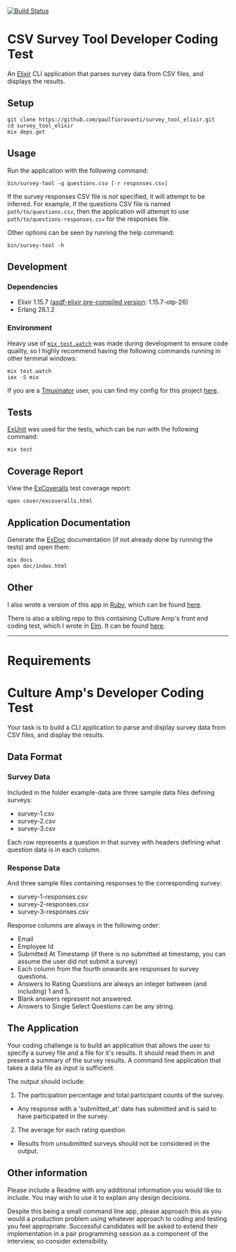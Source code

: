 [![Build Status][Build Status image]][Build Status url]

# CSV Survey Tool Developer Coding Test

An [Elixir][] CLI application that parses survey data from CSV files, and
displays the results.

## Setup

```console
git clone https://github.com/paulfioravanti/survey_tool_elixir.git
cd survey_tool_elixir
mix deps.get
```

## Usage

Run the application with the following command:

```console
bin/survey-tool -q questions.csv [-r responses.csv]
```

If the survey responses CSV file is _not_ specified, it will attempt to be
inferred.  For example, if the questions CSV file is named
`path/to/questions.csv`, then the application will attempt to use
`path/to/questions-responses.csv` for the responses file.

Other options can be seen by running the help command:

```console
bin/survey-tool -h
```

## Development

### Dependencies

- Elixir 1.15.7 ([asdf-elixir pre-compiled version][]: 1.15.7-otp-26)
- Erlang 26.1.2

### Environment

Heavy use of [`mix test.watch`][] was made during development to ensure code
quality, so I highly recommend having the following commands running in other
terminal windows:

```console
mix test.watch
iex -S mix
```

If you are a [Tmuxinator][] user, you can find my config for this project
[here][tmuxinator-config].

## Tests

[ExUnit][] was used for the tests, which can be run with the following command:

```console
mix test
```

## Coverage Report

View the [ExCoveralls][] test coverage report:

```console
open cover/excoveralls.html
```

## Application Documentation

Generate the [ExDoc][] documentation (if not already done by running the tests)
and open them:

```console
mix docs
open doc/index.html
```

## Other

I also wrote a version of this app in [Ruby][], which can be found
[here][survey-tool-ruby].

There is also a sibling repo to this containing Culture Amp's front end coding
test, which I wrote in [Elm][]. It can be found [here][survey-tool-elm].

[asdf-elixir pre-compiled version]: https://github.com/asdf-vm/asdf-elixir#elixir-precompiled-versions
[Build Status image]: https://github.com/paulfioravanti/survey_tool_elixir/actions/workflows/ci.yml/badge.svg
[Build Status url]: https://github.com/paulfioravanti/survey_tool_elixir/actions/workflows/ci.yml
[Elixir]: https://github.com/elixir-lang/elixir
[Elm]: https://elm-lang.org/
[ExCoveralls]: https://github.com/parroty/excoveralls
[ExDoc]: https://github.com/elixir-lang/ex_doc
[ExUnit]: https://hexdocs.pm/ex_unit/ExUnit.html
[`mix test.watch`]: https://github.com/lpil/mix-test.watch
[Ruby]: https://github.com/ruby/ruby
[survey-tool-elm]: https://github.com/paulfioravanti/survey_tool_elm
[survey-tool-ruby]: https://github.com/paulfioravanti/survey_tool_ruby
[Tmuxinator]: https://github.com/tmuxinator/tmuxinator
[tmuxinator-config]: https://github.com/paulfioravanti/dotfiles/blob/master/tmuxinator/survey_tool_elixir.yml

---

# Requirements

# Culture Amp's Developer Coding Test

Your task is to build a CLI application to parse and display survey data from CSV files, and display the results.

## Data Format

### Survey Data
Included in the folder example-data are three sample data files defining surveys:
* survey-1.csv
* survey-2.csv
* survey-3.csv

Each row represents a question in that survey with headers defining what question data is in each column.

### Response Data
And three sample files containing responses to the corresponding survey:
* survey-1-responses.csv
* survey-2-responses.csv
* survey-3-responses.csv

Response columns are always in the following order:
* Email
* Employee Id
* Submitted At Timestamp (if there is no submitted at timestamp, you can assume the user did not submit a survey)
* Each column from the fourth onwards are responses to survey questions.
* Answers to Rating Questions are always an integer between (and including) 1 and 5.
* Blank answers represent not answered.
* Answers to Single Select Questions can be any string.

## The Application

Your coding challenge is to build an application that allows the user to specify a survey file and a file for it's results. It should read them in and present a summary of the survey results. A command line application that takes a data file as input is sufficient.

The output should include:

1. The participation percentage and total participant counts of the survey.
- Any response with a 'submitted_at' date has submitted and is said to have participated in the survey.
2. The average for each rating question
- Results from unsubmitted surveys should not be considered in the output.

## Other information

Please include a Readme with any additional information you would like to include. You may wish to use it to explain any design decisions.

Despite this being a small command line app, please approach this as you would a production problem using whatever approach to coding and testing you feel appropriate. Successful candidates will be asked to extend their implementation in a pair programming session as a component of the interview, so consider extensibility.
